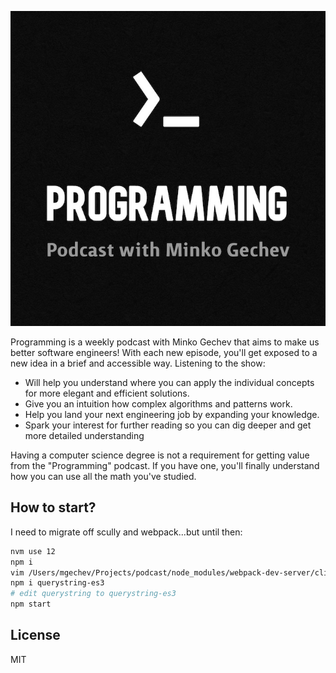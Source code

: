 <p align="center">
  <img src="https://raw.githubusercontent.com/mgechev/podcast/master/src/assets/logo.jpg" />
</p>

Programming is a weekly podcast with Minko Gechev that aims to make us better software engineers! With each new episode, you'll get exposed to a new idea in a brief and accessible way. Listening to the show:

- Will help you understand where you can apply the individual concepts for more elegant and efficient solutions.
- Give you an intuition how complex algorithms and patterns work.
- Help you land your next engineering job by expanding your knowledge.
- Spark your interest for further reading so you can dig deeper and get more detailed understanding

Having a computer science degree is not a requirement for getting value from the "Programming" podcast. If you have one, you'll finally understand how you can use all the math you've studied.

## How to start?

I need to migrate off scully and webpack...but until then:

```bash
nvm use 12
npm i
vim /Users/mgechev/Projects/podcast/node_modules/webpack-dev-server/client/utils/createSocketUrl.js
npm i querystring-es3
# edit querystring to querystring-es3
npm start
```

## License

MIT
